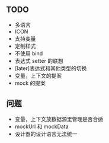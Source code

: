 TODO
---

* 多语言
* ICON
* 支持变量
* 定制样式
* 不使用 bind
* 表达式 setter 的联想
* [later]表达式和其他类型的切换
* 变量，上下文的提案
* mock 的提案

## 问题

* 变量，上下文放数据源里管理是否合适
* mockUrl 和 mockData
* 设计器的设计语言无法统一

